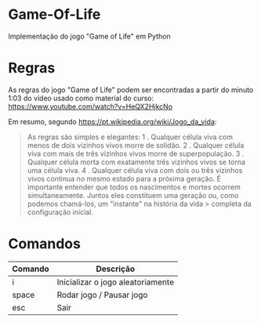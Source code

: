 # Game-Of-Life
Implementação do jogo "Game of Life" em Python


# Regras
As regras do jogo "Game of Life" podem ser encontradas a partir do minuto 1:03 do vídeo usado como material do curso: https://www.youtube.com/watch?v=HeQX2HjkcNo

Em resumo, segundo https://pt.wikipedia.org/wiki/Jogo_da_vida:
> As regras são simples e elegantes:
>  1 . Qualquer célula viva com menos de dois vizinhos vivos morre de solidão.
>  2 . Qualquer célula viva com mais de três vizinhos vivos morre de superpopulação.
>  3 . Qualquer célula morta com exatamente três vizinhos vivos se torna uma célula viva.
>  4 . Qualquer célula viva com dois ou três vizinhos vivos continua no mesmo estado para a próxima geração.
> É importante entender que todos os nascimentos e mortes ocorrem simultaneamente. Juntos eles constituem uma geração ou, como podemos chamá-los, um "instante" na história da vida > completa da configuração inicial.


# Comandos
| Comando | Descrição |
| ------- | ------------- |
| i       | Inicializar o jogo aleatoriamente |
| space   | Rodar jogo / Pausar jogo |
| esc     | Sair  |
